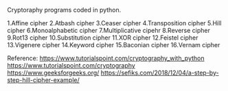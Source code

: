Cryptoraphy programs coded in python.

1.Affine cipher
2.Atbash cipher
3.Ceaser cipher
4.Transposition cipher
5.Hill cipher
6.Monoalphabetic cipher
7.Multiplicative cipehr
8.Reverse cipher
9.Rot13 cipher
10.Substitution cipher
11.XOR cipher
12.Feistel cipher
13.Vigenere cipher
14.Keyword cipher
15.Baconian cipher
16.Vernam cipher

Reference:
  https://www.tutorialspoint.com/cryptography_with_python
  https://www.tutorialspoint.com/cryptography
  https://www.geeksforgeeks.org/
  https://sefiks.com/2018/12/04/a-step-by-step-hill-cipher-example/
